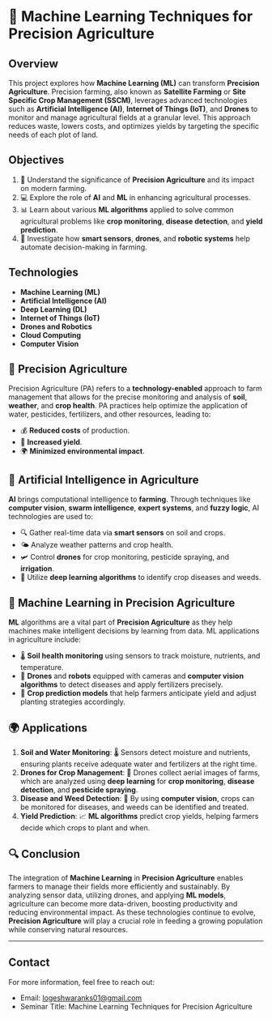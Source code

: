 # 🌱 Machine Learning Techniques for Precision Agriculture

## Overview
This project explores how **Machine Learning (ML)** can transform **Precision Agriculture**. Precision farming, also known as **Satellite Farming** or **Site Specific Crop Management (SSCM)**, leverages advanced technologies such as **Artificial Intelligence (AI)**, **Internet of Things (IoT)**, and **Drones** to monitor and manage agricultural fields at a granular level. This approach reduces waste, lowers costs, and optimizes yields by targeting the specific needs of each plot of land.

## Objectives
1. 🌱 Understand the significance of **Precision Agriculture** and its impact on modern farming.
2. 💻 Explore the role of **AI** and **ML** in enhancing agricultural processes.
3. 📊 Learn about various **ML algorithms** applied to solve common agricultural problems like **crop monitoring**, **disease detection**, and **yield prediction**.
4. 📡 Investigate how **smart sensors**, **drones**, and **robotic systems** help automate decision-making in farming.

## Technologies
- **Machine Learning (ML)**
- **Artificial Intelligence (AI)**
- **Deep Learning (DL)**
- **Internet of Things (IoT)**
- **Drones and Robotics**
- **Cloud Computing**
- **Computer Vision**

## 🌾 Precision Agriculture
Precision Agriculture (PA) refers to a **technology-enabled** approach to farm management that allows for the precise monitoring and analysis of **soil**, **weather**, and **crop health**. PA practices help optimize the application of water, pesticides, fertilizers, and other resources, leading to:
- 💰 **Reduced costs** of production.
- 🌿 **Increased yield**.
- 🌍 **Minimized environmental impact**.

## 🤖 Artificial Intelligence in Agriculture
**AI** brings computational intelligence to **farming**. Through techniques like **computer vision**, **swarm intelligence**, **expert systems**, and **fuzzy logic**, AI technologies are used to:
- 🔍 Gather real-time data via **smart sensors** on soil and crops.
- 🌤️ Analyze weather patterns and crop health.
- 🛩️ Control **drones** for crop monitoring, pesticide spraying, and **irrigation**.
- 🧠 Utilize **deep learning algorithms** to identify crop diseases and weeds.

## 🚜 Machine Learning in Precision Agriculture
**ML** algorithms are a vital part of **Precision Agriculture** as they help machines make intelligent decisions by learning from data. ML applications in agriculture include:
- 🌡️ **Soil health monitoring** using sensors to track moisture, nutrients, and temperature.
- 🚁 **Drones** and **robots** equipped with cameras and **computer vision algorithms** to detect diseases and apply fertilizers precisely.
- 🌾 **Crop prediction models** that help farmers anticipate yield and adjust planting strategies accordingly.

## 🌍 Applications
1. **Soil and Water Monitoring**: 🌡️ Sensors detect moisture and nutrients, ensuring plants receive adequate water and fertilizers at the right time.
2. **Drones for Crop Management**: 🚁 Drones collect aerial images of farms, which are analyzed using **deep learning** for **crop monitoring**, **disease detection**, and **pesticide spraying**.
3. **Disease and Weed Detection**: 🌿 By using **computer vision**, crops can be monitored for diseases, and weeds can be identified and treated.
4. **Yield Prediction**: 📈 **ML algorithms** predict crop yields, helping farmers decide which crops to plant and when.

## 🔍 Conclusion
The integration of **Machine Learning** in **Precision Agriculture** enables farmers to manage their fields more efficiently and sustainably. By analyzing sensor data, utilizing drones, and applying **ML models**, agriculture can become more data-driven, boosting productivity and reducing environmental impact. As these technologies continue to evolve, **Precision Agriculture** will play a crucial role in feeding a growing population while conserving natural resources.

---

## Contact
For more information, feel free to reach out:

- Email: logeshwaranks01@gmail.com
- Seminar Title: Machine Learning Techniques for Precision Agriculture
